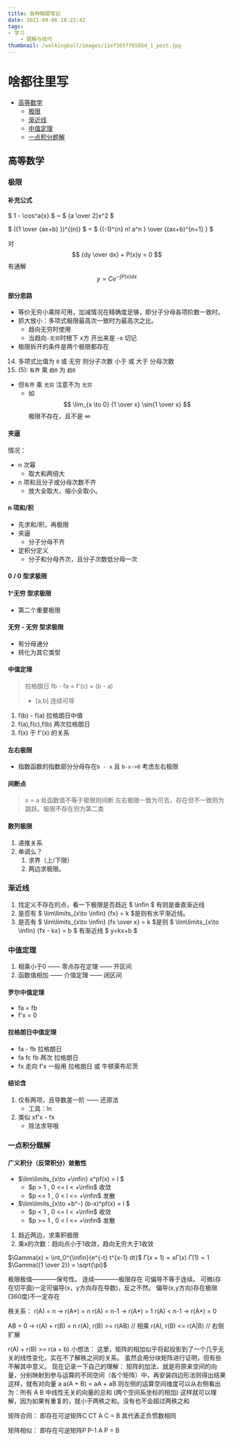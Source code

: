 ```yaml
---
title: 各种解题笔记
date: 2021-09-06 18:22:42
tags:
- 学习
    - 题解与技巧
thumbnail: /walkingball/images/11ef365ff6585d_1_post.jpg
---
```

# 啥都往里写

<!-- @import "[TOC]" {cmd="toc" depthFrom=2 depthTo=3 orderedList=false} -->

<!-- code_chunk_output -->

- [高等数学](#高等数学)
  - [极限](#极限)
  - [渐近线](#渐近线)
  - [中值定理](#中值定理-1)
  - [一点积分题解](#一点积分题解)

<!-- /code_chunk_output -->

## 高等数学
### 极限

#### 补充公式

$ 1 - \cos^a{x} $ ~ $ {a \over 2}x^2 $

$ ({1 \over {ax+b} })^{(n)} $ = $ {(-1)^{n} n! a^n } \over {(ax+b)^{n+1} } $

对 
$$ {dy \over dx}  + P(x)y =  0 $$
有通解
$$ y = Ce^{-\int{P(x)dx} } $$


#### 部分思路

- 等价无穷小乘除可用，加减情况在精确度足够，即分子分母各项阶数一致时。
- 抓大放小：多项式极限最高次一致时为最高次之比。
    + 趋向无穷时使用
    + 当趋向`-无穷`时根下 x方 开出来是 -x 切记
- 极限拆开的条件是两个极限都存在
14. 多项式比值为 `0` 或 无穷 则分子次数 小于 或 大于 分母次数
15. (5): `有界` 乘 `趋0` 为 `趋0`
- 但`有界` 乘 `无穷` 注意不为 `无穷`
    + 如 $$ \lim_{x \to 0} {1 \over x} \sin{1 \over x} $$ 极限不存在，且不是 $\infty$
#### 夹逼
情况：
- n 次幂
    + 取大和两倍大
- n 项和且分子或分母次数不齐
    + 放大全取大，缩小全取小。
#### n 项和/积
- 先求和/积，再极限
- 夹逼
    + 分子分母不齐
- 定积分定义
    + 分子和分母齐次，且分子次数低分母一次
#### 0 / 0 型求极限
#### 1^无穷 型求极限
- 第二个重要极限
#### 无穷 - 无穷 型求极限
- 有分母通分
- 转化为其它类型
#### 中值定理
> 拉格朗日 fb - fa = f'(c) × (b - a)
> - [a,b] 连续可导
1. f(b) - f(a) 拉格朗日中值
2. f(a),f(c),f(b) 两次拉格朗日
3. f(x) 于 f'(x) 的关系
#### 左右极限
- 指数函数的指数部分分母存在`b - x` 且 `b-x->0` 考虑左右极限
#### 间断点
> x = a 处函数值不等于极限则间断
> 左右极限一致为可去，存在但不一致则为跳跃。极限不存在则为第二类

#### 数列极限
1. 递推关系
2. 单调么？
    1. 求界（上/下限）
    2. 两边求极限。

### 渐近线
1. 找定义不存在的点，看一下极限是否趋近 $ \infin $ 有则是垂直渐近线
2. 是否有 $ \lim\limits_{x\to \infin} {fx} = k $是则有水平渐近线。
3. 是否有 $ \lim\limits_{x\to \infin} {fx \over x} = k $是则 $ \lim\limits_{x\to \infin} {fx - kx} = b $ 有渐近线 $ y=kx+b $

### 中值定理
1. 相乘小于0 —— 零点存在定理 —— 开区间
2. 函数值相加 —— 介值定理 —— 闭区间

#### 罗尔中值定理
- fa = fb
- f'x = 0

#### 拉格朗日中值定理
- fa - fb 拉格朗日
- fa fc fb 两次 拉格朗日
- fx 走向 f'x 一般用 拉格朗日 或 牛顿莱布尼茨

#### 结论含
1. 仅有两项，且导数差一阶 —— 还原法
    - 工具：ln
1. 类似 xf'x - fx
    - 除法求导哦

### 一点积分题解
#### 广义积分（反常积分）敛散性
- $\lim\limits_{x\to +\infin} x^pf(x) = l $
    + $p > 1 , 0 <= l < +\infin$ 收敛
    + $p <= 1 , 0 < l <= +\infin$ 发散
- $\lim\limits_{x\to +b^-} (b-x)^pf(x) = l $
    + $p < 1 , 0 <= l < +\infin$ 收敛
    + $p >= 1 , 0 < l <= +\infin$ 发散
1. 趋近两边，求乘积极限
2. 乘x的次数：趋向点小于1收敛，趋向无穷大于1收敛

$\Gamma(x) = \int_0^{\infin}{e^{-t} t^{x-1} dt}$
$\Gamma(x+1) = x\Gamma(x)$
$\Gamma(1) = 1$
$\Gamma({1 \over 2}) = \sqrt{\pi}$

极限极值————保号性。
连续————极限存在
可偏导不等于连续。
可微(存在切平面)一定可偏导(x，y方向存在导数)，反之不然。
偏导(x,y方向)存在极限(360度)不一定存在

秩关系：
r(A) = n  -> r(A*) = n
r(A) = n-1  -> r(A*) = 1
r(A) < n-1  -> r(A*) = 0

AB = 0 -> r(A) + r(B) = n
r(A), r(B) >= r(AB)   // 相乘
r(A), r(B) <= r(A|B)  // 右侧扩展

r(A) + r(B) >= r(a + b)
小想法：
这里，矩阵的相加似乎将起投影到了一个几乎无关的线性变化，实在不了解秩之间的关系。
虽然会用分块矩阵进行证明，但有些不解其中意义。
现在记录一下自己的理解：
矩阵的加法，就是将原来空间的向量，分别映射到参与运算的不同空间（各个矩阵）中，再安装四边形法则得出结果
这样，就有对向量 a
a(A + B) = aA + aB 
则左侧的运算空间维度可以从右侧看出为：所有 A B 中线性无关的向量的总和 (两个空间系坐标的相加) 
这样就可以理解，因为如果有重复的，就小于两秩之和。没有也不会超过两秩之和

矩阵合同：
即存在可逆矩阵C CT A C = B
其代表正负惯数相同

矩阵相似：
即存在可逆矩阵P P-1 A P = B
